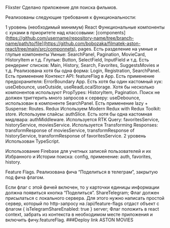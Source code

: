 Flixster
Сделано приложение для поиска фильмов.

Реализованы следующие требования к функциональности:

1 уровень (необходимый минимум)
React
Функциональные компоненты c хуками в приоритете над классовыми: [components](https://github.com/username/repository-name/tree/branch-name/path/to/file](https://github.com/bobozaka/filmatek-aston-react/tree/main/src/componnets), pages.
Есть разделение на умные и глупые компоненты Умные: SearchPanel, Pagination, MovieCard, HistoryItem и т.д. Глупые: Button, SelectField, InputField и т.д.
Есть рендеринг списков: Main, History, Search, Favorites, SuggestsMovies и т.д.
Реализована хотя бы одна форма: Login, Registration, SearchPanel.
Есть применение Контекст API: featureFlag в App.
Есть применение предохранителя: ErrorBoundary App.
Есть хотя бы один кастомный хук: useDebounce, useOutside, useReadLocalStorage.
Хотя бы несколько компонентов используют PropTypes: HistoryItem, Pagination.
Поиск не должен триггерить много запросов к серверу: useDebounce, использован в компоненте SearchPanel.
Есть применение lazy + Suspense: Routes.
Redux
Используем Modern Redux with Redux Toolkit: store.
Используем слайсы: authSlice.
Есть хотя бы одна кастомная мидлвара: authMiddleware.
Используется RTK Query: favoritesService, historyService, moviesService.
Используется Transforming Responses: transformResponse of moviesService, transformResponse of historyService, transformResponse of favoritesService.
2 уровень
Использован TypeScript.

Использование Firebase для учетных записей пользователей и их Избранного и Истории поиска: config, применение: auth, favorites, history.

Feature Flags. Реализована фича “Поделиться в телеграм”, закрытую под фича флагом.

 Если флаг с этой фичей включен, то у карточки единицы информации должна появиться кнопка “Поделиться”. ShareTelegram;
 Флаг должен присылаться с локального сервера. Для этого нужно написать простой сервер, который по http-запросу на /api/feature-flags отдаст объект с флагом { isTelegramShareEnabled: true } server;
 Флаг положить в react context, забрать из контекста в необходимом месте приложения и включить фичу.featureFlag.
###Deploy link ASTON MOVIES
